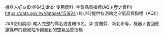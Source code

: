 機器人好友ID:@842jdhbr
使用資料:
空氣品質指標(AQI)(歷史資料) https://data.gov.tw/dataset/151824
(每小時提供各測站之空氣品質指標（AQI）)

###使用說明:
輸入完整的縣名或直轄市名，如:宜蘭縣、新北市等，機器人會回應該縣市的觀測站所觀測到的空氣品質指標
